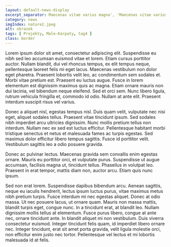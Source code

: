 ```yaml
---
layout: default-news-display
excerpt_separator: Maecenas vitae varius magna', 'Maecenas vitae varius magna. Sed ac magna bibendum, auctor enim at, blandit nisi. Morbi gravida malesuada dolor, sit amet mattis mi viverra vitae. Mauris vitae tristique magna. Pellentesque viverra posuere ultricies.
category: news
imgIndex: nature2.jpeg
alt: obrazok
tags: [ Projekty, Male-Karpaty, tag4 ]
class: border
---
```


Lorem ipsum dolor sit amet, consectetur adipiscing elit. Suspendisse eu nibh sed leo accumsan euismod vitae et lorem. Etiam cursus porttitor auctor. Nullam blandit, dui vel rhoncus tempus, ex elit tempus neque, pellentesque laoreet felis mi eget lacus. Maecenas vestibulum non dolor eget pharetra. Praesent lobortis velit leo, ac condimentum sem sodales et. Morbi vitae pretium est. Praesent eu luctus augue. Fusce in lorem elementum est dignissim maximus quis ac magna. Etiam ornare mauris non dui lacinia, vel bibendum neque eleifend. Sed et orci sem. Nunc libero ligula, rutrum vehicula fringilla et, commodo id odio. Nullam at ante elit. Praesent interdum suscipit risus vel varius.

Donec a aliquet nisl, egestas tempus nisl. Duis quam velit, vulputate nec nisi eget, aliquet sodales tellus. Praesent vitae tincidunt ipsum. Sed sodales nibh imperdiet arcu ultricies dignissim. Nunc mollis pretium tellus non interdum. Nullam nec ex sed est luctus efficitur. Pellentesque habitant morbi tristique senectus et netus et malesuada fames ac turpis egestas. Sed maximus dolor efficitur libero tempus sagittis. Fusce id porttitor velit. Vestibulum sagittis leo a odio posuere gravida.

Donec ac pulvinar lectus. Maecenas gravida sem convallis enim egestas ornare. Mauris eu porttitor orci, et vulputate purus. Suspendisse ut augue accumsan, facilisis magna ut, tincidunt tellus. Phasellus in volutpat leo. Praesent in erat tempor, mattis diam non, auctor arcu. Etiam quis nunc ipsum.

Sed non erat lorem. Suspendisse dapibus bibendum arcu. Aenean sagittis, neque eu iaculis hendrerit, lectus ipsum luctus purus, vitae maximus metus nibh pretium turpis. Fusce interdum mi nec egestas aliquet. Donec at odio massa. Ut nec posuere lacus, ut ornare quam. Mauris non massa mattis, blandit turpis eget, congue nunc. In a tincidunt erat, at blandit leo. Nullam dignissim mollis tellus at elementum. Fusce purus libero, congue at ante nec, ornare tincidunt ante. In blandit aliquet mi non vestibulum. Duis viverra consectetur euismod. Integer tincidunt felis quam, id imperdiet libero ornare nec. Integer tincidunt, erat sit amet porta gravida, velit ligula molestie orci, non efficitur enim justo nec tortor. Pellentesque vel lectus et mi lobortis malesuada id at felis.
